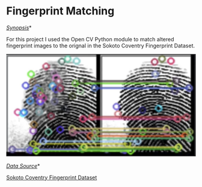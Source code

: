 # Fingerprint Matching

*<u>Synopsis</u>**

For this project I used the Open CV Python module to match altered fingerprint images to the orignal in the Sokoto Coventry Fingerprint Dataset.

![Fingerprint Results](https://github.com/LJRollerII/Fingerprint_Matching/blob/main/images/image_match_result.PNG)

*<u>Data Source</u>**

[Sokoto Coventry Fingerprint Dataset](https://www.kaggle.com/datasets/ruizgara/socofing)

